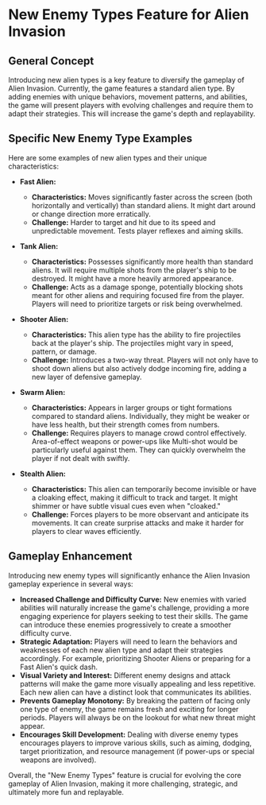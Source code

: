 # New Enemy Types Feature for Alien Invasion

## General Concept

Introducing new alien types is a key feature to diversify the gameplay of Alien Invasion. Currently, the game features a standard alien type. By adding enemies with unique behaviors, movement patterns, and abilities, the game will present players with evolving challenges and require them to adapt their strategies. This will increase the game's depth and replayability.

## Specific New Enemy Type Examples

Here are some examples of new alien types and their unique characteristics:

*   **Fast Alien:**
    *   **Characteristics:** Moves significantly faster across the screen (both horizontally and vertically) than standard aliens. It might dart around or change direction more erratically.
    *   **Challenge:** Harder to target and hit due to its speed and unpredictable movement. Tests player reflexes and aiming skills.

*   **Tank Alien:**
    *   **Characteristics:** Possesses significantly more health than standard aliens. It will require multiple shots from the player's ship to be destroyed. It might have a more heavily armored appearance.
    *   **Challenge:** Acts as a damage sponge, potentially blocking shots meant for other aliens and requiring focused fire from the player. Players will need to prioritize targets or risk being overwhelmed.

*   **Shooter Alien:**
    *   **Characteristics:** This alien type has the ability to fire projectiles back at the player's ship. The projectiles might vary in speed, pattern, or damage.
    *   **Challenge:** Introduces a two-way threat. Players will not only have to shoot down aliens but also actively dodge incoming fire, adding a new layer of defensive gameplay.

*   **Swarm Alien:**
    *   **Characteristics:** Appears in larger groups or tight formations compared to standard aliens. Individually, they might be weaker or have less health, but their strength comes from numbers.
    *   **Challenge:** Requires players to manage crowd control effectively. Area-of-effect weapons or power-ups like Multi-shot would be particularly useful against them. They can quickly overwhelm the player if not dealt with swiftly.

*   **Stealth Alien:**
    *   **Characteristics:** This alien can temporarily become invisible or have a cloaking effect, making it difficult to track and target. It might shimmer or have subtle visual cues even when "cloaked."
    *   **Challenge:** Forces players to be more observant and anticipate its movements. It can create surprise attacks and make it harder for players to clear waves efficiently.

## Gameplay Enhancement

Introducing new enemy types will significantly enhance the Alien Invasion gameplay experience in several ways:

*   **Increased Challenge and Difficulty Curve:** New enemies with varied abilities will naturally increase the game's challenge, providing a more engaging experience for players seeking to test their skills. The game can introduce these enemies progressively to create a smoother difficulty curve.
*   **Strategic Adaptation:** Players will need to learn the behaviors and weaknesses of each new alien type and adapt their strategies accordingly. For example, prioritizing Shooter Aliens or preparing for a Fast Alien's quick dash.
*   **Visual Variety and Interest:** Different enemy designs and attack patterns will make the game more visually appealing and less repetitive. Each new alien can have a distinct look that communicates its abilities.
*   **Prevents Gameplay Monotony:** By breaking the pattern of facing only one type of enemy, the game remains fresh and exciting for longer periods. Players will always be on the lookout for what new threat might appear.
*   **Encourages Skill Development:** Dealing with diverse enemy types encourages players to improve various skills, such as aiming, dodging, target prioritization, and resource management (if power-ups or special weapons are involved).

Overall, the "New Enemy Types" feature is crucial for evolving the core gameplay of Alien Invasion, making it more challenging, strategic, and ultimately more fun and replayable.

